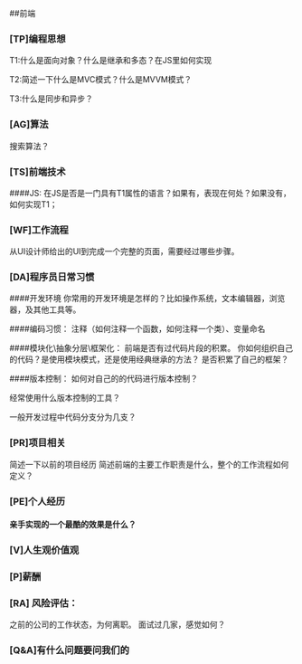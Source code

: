 ##前端

### [TP]编程思想 

T1:什么是面向对象？什么是继承和多态？在JS里如何实现

T2:简述一下什么是MVC模式？什么是MVVM模式？

T3:什么是同步和异步？

### [AG]算法
搜索算法？

### [TS]前端技术
####JS:
在JS是否是一门具有T1属性的语言？如果有，表现在何处？如果没有，如何实现T1；

### [WF]工作流程
从UI设计师给出的UI到完成一个完整的页面，需要经过哪些步骤。

### [DA]程序员日常习惯

####开发环境
你常用的开发环境是怎样的？比如操作系统，文本编辑器，浏览器，及其他工具等。

####编码习惯：
注释（如何注释一个函数，如何注释一个类）、变量命名


####模块化\抽象分层\框架化：
前端是否有过代码片段的积累。
你如何组织自己的代码？是使用模块模式，还是使用经典继承的方法？
是否积累了自己的框架？

####版本控制：
如何对自己的的代码进行版本控制？

经常使用什么版本控制的工具？

一般开发过程中代码分支分为几支？

### [PR]项目相关
简述一下以前的项目经历
简述前端的主要工作职责是什么，整个的工作流程如何定义？


### [PE]个人经历 
#### 亲手实现的一个最酷的效果是什么？

### [V]人生观价值观


### [P]薪酬

### [RA] 风险评估：
之前的公司的工作状态，为何离职。
面试过几家，感觉如何？

### [Q&A]有什么问题要问我们的
